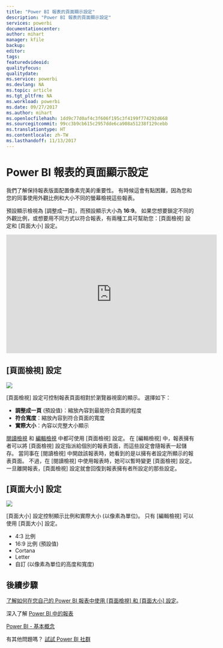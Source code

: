 ```yaml
---
title: "Power BI 報表的頁面顯示設定"
description: "Power BI 報表的頁面顯示設定"
services: powerbi
documentationcenter: 
author: mihart
manager: kfile
backup: 
editor: 
tags: 
featuredvideoid: 
qualityfocus: 
qualitydate: 
ms.service: powerbi
ms.devlang: NA
ms.topic: article
ms.tgt_pltfrm: NA
ms.workload: powerbi
ms.date: 09/27/2017
ms.author: mihart
ms.openlocfilehash: 1dd9c77d0af4c3f606f195c3f4199f774292d668
ms.sourcegitcommit: 99cc3b9cb615c2957dde6ca908a51238f129cebb
ms.translationtype: HT
ms.contentlocale: zh-TW
ms.lasthandoff: 11/13/2017
---
```

# <a name="page-display-settings-in-a-power-bi-report"></a>Power BI 報表的頁面顯示設定
我們了解保持報表版面配置像素完美的重要性。 有時候這會有點困難，因為您和您的同事使用外觀比例和大小不同的螢幕檢視這些報表。 

預設顯示檢視為 [調整成一頁]，而預設顯示大小為 **16:9**。 如果您想要鎖定不同的外觀比例，或想要用不同方式以符合報表，有兩種工具可幫助您：[頁面檢視] 設定和 [頁面大小] 設定。

<iframe width="560" height="315" src="https://www.youtube.com/embed/5tg-OXzxe2g" frameborder="0" allowfullscreen></iframe>


## <a name="page-view-settings"></a>[頁面檢視] 設定
![](media/power-bi-report-display-settings/power-bi-change-page-view-new.png)

[頁面檢視] 設定可控制報表頁面相對於瀏覽器視窗的顯示。  選擇如下：

* **調整成一頁** (預設值)：縮放內容到最能符合頁面的程度
* **符合寬度**：縮放內容到符合頁面的寬度
* **實際大小**：內容以完整大小顯示

[閱讀檢視](service-interact-with-a-report-in-reading-view.md) 和 [編輯檢視](service-interact-with-a-report-in-editing-view.md) 中都可使用 [頁面檢視] 設定。 在 [編輯檢視] 中，報表擁有者可以將 [頁面檢視] 設定指派給個別的報表頁面，而這些設定會隨報表一起儲存。 當同事在 [閱讀檢視] 中開啟該報表時，她看到的是以擁有者設定所顯示的報表頁面。  不過，在 [閱讀檢視] 中使用報表時，她可以暫時變更 [頁面檢視] 設定。  一旦離開報表，[頁面檢視] 設定就會回復到報表擁有者所設定的那些設定。

## <a name="page-size-settings"></a>[頁面大小] 設定
![](media/power-bi-report-display-settings/power-bi--page-size.png)

[頁面大小]  設定控制顯示比例和實際大小 (以像素為單位)。  只有 [編輯檢視] 可以使用 [頁面大小] 設定。

* 4:3 比例
* 16:9 比例 (預設值)
* Cortana
* Letter
* 自訂 (以像素為單位的高度和寬度)

## <a name="next-steps"></a>後續步驟
[了解如何在您自己的 Power BI 報表中使用 [頁面檢視] 和 [頁面大小] 設定](power-bi-change-report-display-settings.md)。

深入了解 [Power BI 中的報表](service-reports.md)

[Power BI - 基本概念](service-basic-concepts.md)

有其他問題嗎？ [試試 Power BI 社群](http://community.powerbi.com/)

